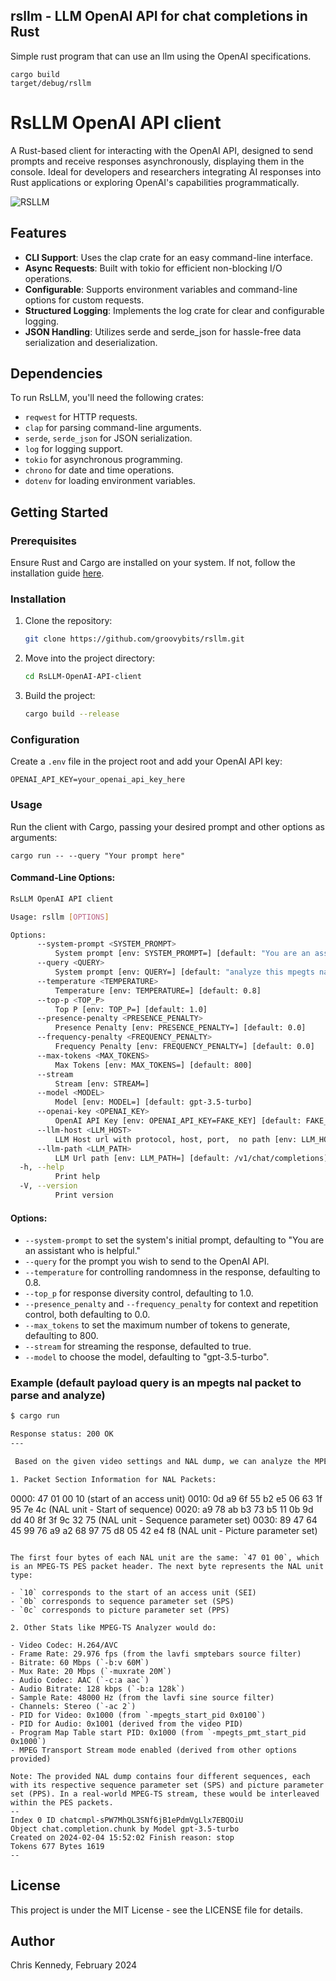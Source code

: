## rsllm - LLM OpenAI API for chat completions in Rust

Simple rust program that can use an llm using the OpenAI specifications.

```
cargo build
target/debug/rsllm
```

# RsLLM OpenAI API client

A Rust-based client for interacting with the OpenAI API, designed to send prompts and receive responses asynchronously, displaying them in the console. Ideal for developers and researchers integrating AI responses into Rust applications or exploring OpenAI's capabilities programmatically.

![RSLLM](https://storage.googleapis.com/gaib/2/rsllm.webp)

## Features

- **CLI Support**: Uses the clap crate for an easy command-line interface.
- **Async Requests**: Built with tokio for efficient non-blocking I/O operations.
- **Configurable**: Supports environment variables and command-line options for custom requests.
- **Structured Logging**: Implements the log crate for clear and configurable logging.
- **JSON Handling**: Utilizes serde and serde_json for hassle-free data serialization and deserialization.

## Dependencies

To run RsLLM, you'll need the following crates:
- `reqwest` for HTTP requests.
- `clap` for parsing command-line arguments.
- `serde`, `serde_json` for JSON serialization.
- `log` for logging support.
- `tokio` for asynchronous programming.
- `chrono` for date and time operations.
- `dotenv` for loading environment variables.

## Getting Started

### Prerequisites

Ensure Rust and Cargo are installed on your system. If not, follow the installation guide [here](https://www.rust-lang.org/tools/install).

### Installation

1. Clone the repository:

    ```bash
    git clone https://github.com/groovybits/rsllm.git
    ```

2. Move into the project directory:

    ```bash
    cd RsLLM-OpenAI-API-client
    ```

3. Build the project:

    ```bash
    cargo build --release
    ```

### Configuration

Create a `.env` file in the project root and add your OpenAI API key:

    OPENAI_API_KEY=your_openai_api_key_here

### Usage

Run the client with Cargo, passing your desired prompt and other options as arguments:

    cargo run -- --query "Your prompt here"

#### Command-Line Options:

```bash
RsLLM OpenAI API client

Usage: rsllm [OPTIONS]

Options:
      --system-prompt <SYSTEM_PROMPT>
          System prompt [env: SYSTEM_PROMPT=] [default: "You are an assistant who is helpful."]
      --query <QUERY>
          System prompt [env: QUERY=] [default: "analyze this mpegts nal dump and packet information, give a short summary of the stats like an mpegts\n        analyzer would do. The nal dump is as follows:\n\n    --- Packet Offset 0 Packet Length 88 ---\n\n    0000: 00 00 01 01 9f 70 74 41 9f 00 02 a6 82 1d 76 1b\n    0010: 69 92 36 f1 8c fb a9 87 5a 48 68 5d 5d bd 58 75\n    0020: 6d fd f5 32 d6 9d dc 88 b1 97 d0 40 79 39 f0 ea\n    0030: f0 b1 61 34 c4 2e d1 b1 ab f5 95 c5 b6 20 58 bb\n    0040: e8 95 f5 22 86 88 bc 09 7b 79 0e fe c1 81 14 85\n    0050: 9a 26 9f 58 d4 cc 1e 2e\n    ---"]
      --temperature <TEMPERATURE>
          Temperature [env: TEMPERATURE=] [default: 0.8]
      --top-p <TOP_P>
          Top P [env: TOP_P=] [default: 1.0]
      --presence-penalty <PRESENCE_PENALTY>
          Presence Penalty [env: PRESENCE_PENALTY=] [default: 0.0]
      --frequency-penalty <FREQUENCY_PENALTY>
          Frequency Penalty [env: FREQUENCY_PENALTY=] [default: 0.0]
      --max-tokens <MAX_TOKENS>
          Max Tokens [env: MAX_TOKENS=] [default: 800]
      --stream
          Stream [env: STREAM=]
      --model <MODEL>
          Model [env: MODEL=] [default: gpt-3.5-turbo]
      --openai-key <OPENAI_KEY>
          OpenAI API Key [env: OPENAI_API_KEY=FAKE_KEY] [default: FAKE_KEY]
      --llm-host <LLM_HOST>
          LLM Host url with protocol, host, port,  no path [env: LLM_HOST=] [default: http://earth.groovylife.ai:8081]
      --llm-path <LLM_PATH>
          LLM Url path [env: LLM_PATH=] [default: /v1/chat/completions]
  -h, --help
          Print help
  -V, --version
          Print version
```

#### Options:
- `--system-prompt` to set the system's initial prompt, defaulting to "You are an assistant who is helpful."
- `--query` for the prompt you wish to send to the OpenAI API.
- `--temperature` for controlling randomness in the response, defaulting to 0.8.
- `--top_p` for response diversity control, defaulting to 1.0.
- `--presence_penalty` and `--frequency_penalty` for context and repetition control, both defaulting to 0.0.
- `--max_tokens` to set the maximum number of tokens to generate, defaulting to 800.
- `--stream` for streaming the response, defaulted to true.
- `--model` to choose the model, defaulting to "gpt-3.5-turbo".

### Example (default payload query is an mpegts nal packet to parse and analyze)

```bash
$ cargo run

Response status: 200 OK
---

 Based on the given video settings and NAL dump, we can analyze the MPEG-TS stream as follows:

1. Packet Section Information for NAL Packets:

```
0000: 47 01 00 10 (start of an access unit)
0010: 0d a9 6f 55 b2 e5 06 63 1f 95 7e 4c (NAL unit - Start of sequence)
0020: a9 78 ab b3 73 b5 11 0b 9d dd 40 8f 3f 9c 32 75 (NAL unit - Sequence parameter set)
0030: 89 47 64 45 99 76 a9 a2 68 97 75 d8 05 42 e4 f8 (NAL unit - Picture parameter set)
```

The first four bytes of each NAL unit are the same: `47 01 00`, which is an MPEG-TS PES packet header. The next byte represents the NAL unit type:

- `10` corresponds to the start of an access unit (SEI)
- `0b` corresponds to sequence parameter set (SPS)
- `0c` corresponds to picture parameter set (PPS)

2. Other Stats like MPEG-TS Analyzer would do:

- Video Codec: H.264/AVC
- Frame Rate: 29.976 fps (from the lavfi smptebars source filter)
- Bitrate: 60 Mbps (`-b:v 60M`)
- Mux Rate: 20 Mbps (`-muxrate 20M`)
- Audio Codec: AAC (`-c:a aac`)
- Audio Bitrate: 128 kbps (`-b:a 128k`)
- Sample Rate: 48000 Hz (from the lavfi sine source filter)
- Channels: Stereo (`-ac 2`)
- PID for Video: 0x1000 (from `-mpegts_start_pid 0x0100`)
- PID for Audio: 0x1001 (derived from the video PID)
- Program Map Table start PID: 0x1000 (from `-mpegts_pmt_start_pid 0x1000`)
- MPEG Transport Stream mode enabled (derived from other options provided)

Note: The provided NAL dump contains four different sequences, each with its respective sequence parameter set (SPS) and picture parameter set (PPS). In a real-world MPEG-TS stream, these would be interleaved within the PES packets.
--
Index 0 ID chatcmpl-sPW7MhQL3SNf6jB1ePdmVgLlx7EBQOiU
Object chat.completion.chunk by Model gpt-3.5-turbo
Created on 2024-02-04 15:52:02 Finish reason: stop
Tokens 677 Bytes 1619
--
```

## License

This project is under the MIT License - see the LICENSE file for details.

## Author

Chris Kennedy, February 2024
